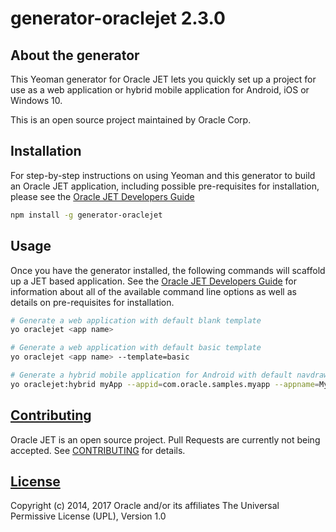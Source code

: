 # generator-oraclejet 2.3.0

## About the generator
This Yeoman generator for Oracle JET lets you quickly set up a project for use as a web application or hybrid mobile application for Android, iOS or Windows 10. 

This is an open source project maintained by Oracle Corp.

## Installation
For step-by-step instructions on using Yeoman and this generator to build an Oracle JET application, including possible pre-requisites for installation, please see the [Oracle JET Developers Guide](http://docs.oracle.com/middleware/jet230/jet/)
```bash
npm install -g generator-oraclejet
```

## Usage
Once you have the generator installed, the following commands will scaffold up a JET based application. See the [Oracle JET Developers Guide](http://docs.oracle.com/middleware/jet230/jet/) for information about all of the available command line options as well as details on pre-requisites for installation.

```bash
# Generate a web application with default blank template
yo oraclejet <app name>
```
```bash
# Generate a web application with default basic template
yo oraclejet <app name> --template=basic
```
```bash
# Generate a hybrid mobile application for Android with default navdrawer template
yo oraclejet:hybrid myApp --appid=com.oracle.samples.myapp --appname=MyApp --template=navdrawer --platform=android
```

## [Contributing](https://github.com/oracle/generator-oraclejet/tree/master/CONTRIBUTING.md)
Oracle JET is an open source project.  Pull Requests are currently not being accepted. See 
[CONTRIBUTING](https://github.com/oracle/generator-oraclejet/tree/master/CONTRIBUTING.md)
for details.

## [License](https://github.com/oracle/generator-oraclejet/tree/master/LICENSE.md)
Copyright (c) 2014, 2017 Oracle and/or its affiliates
The Universal Permissive License (UPL), Version 1.0
